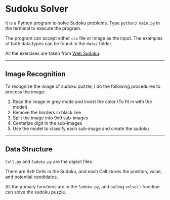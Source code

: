 # Sudoku Solver 


It is a Python program to solve Sudoku problems. Type ``python3 main.py`` in the terminal to execute the program.

The program can accept either ``csv`` file or image as the input. The examples of both data types can be found in the ``data/`` folder.

All the exercises are taken from [Web Sudoku](https://www.websudoku.com/).

-----------

## Image Recognition


To recognize the image of sudoku puzzle, I do the following procedures to process the image:

1. Read the image in grey mode and invert the color (To fit in with the model)
2. Remove the borders in black line 
3. Split the image into 9x9 sub-images
4. Centerize digit in the sub-images
4. Use the model to classify each sub-image and create the sudoku

-----------

## Data Structure


``Cell.py`` and ``Sudoku.py`` are the object files.

There are 9x9 Cells in the Sudoku, and each Cell stores the position, value, and potential candidates. 

All the primary functions are in the ``Sudoku.py``, and calling ``solve()`` function can solve the sudoku puzzle.
